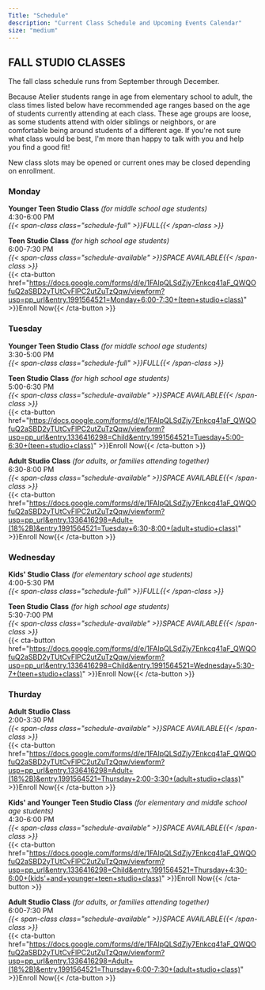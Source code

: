 ```yaml
---
Title: "Schedule"
description: "Current Class Schedule and Upcoming Events Calendar"
size: "medium"
---
```


## FALL STUDIO CLASSES

The fall class schedule runs from September through December.

Because Atelier students range in age from elementary school to adult, the class times listed below have recommended age ranges based on the age of students currently attending at each class. These age groups are loose, as some students attend with older siblings or neighbors, or are comfortable being around students of a different age. If you're not sure what class would be best, I'm more than happy to talk with you and help you find a good fit!

New class slots may be opened or current ones may be closed depending on enrollment.

### Monday

__Younger Teen Studio Class__ _(for middle school age students)_\
4:30-6:00 PM\
*{{< span-class class="schedule-full" >}}FULL{{< /span-class >}}*

__Teen Studio Class__ _(for high school age students)_\
6:00-7:30 PM\
*{{< span-class class="schedule-available" >}}SPACE AVAILABLE{{< /span-class >}}*\
{{< cta-button href="https://docs.google.com/forms/d/e/1FAIpQLSdZjy7Enkcq41aF_QWQOfuQ2aSBD2yTUtCvFlPC2utZuTzQqw/viewform?usp=pp_url&entry.1991564521=Monday+6:00-7:30+(teen+studio+class)" >}}Enroll Now{{< /cta-button >}}



### Tuesday

__Younger Teen Studio Class__ _(for middle school age students)_\
 3:30-5:00 PM\
*{{< span-class class="schedule-full" >}}FULL{{< /span-class >}}*

__Teen Studio Class__ _(for high school age students)_\
5:00-6:30 PM\
 *{{< span-class class="schedule-available" >}}SPACE AVAILABLE{{< /span-class >}}*\
 {{< cta-button href="https://docs.google.com/forms/d/e/1FAIpQLSdZjy7Enkcq41aF_QWQOfuQ2aSBD2yTUtCvFlPC2utZuTzQqw/viewform?usp=pp_url&entry.1336416298=Child&entry.1991564521=Tuesday+5:00-6:30+(teen+studio+class)" >}}Enroll Now{{< /cta-button >}}

__Adult Studio Class__ _(for adults, or families attending together)_\
6:30-8:00 PM\
*{{< span-class class="schedule-available" >}}SPACE AVAILABLE{{< /span-class >}}*\
{{< cta-button href="https://docs.google.com/forms/d/e/1FAIpQLSdZjy7Enkcq41aF_QWQOfuQ2aSBD2yTUtCvFlPC2utZuTzQqw/viewform?usp=pp_url&entry.1336416298=Adult+(18%2B)&entry.1991564521=Tuesday+6:30-8:00+(adult+studio+class)" >}}Enroll Now{{< /cta-button >}}



### Wednesday

__Kids' Studio Class__ _(for elementary school age students)_\
4:00-5:30 PM\
*{{< span-class class="schedule-full" >}}FULL{{< /span-class >}}*

__Teen Studio Class__ _(for high school age students)_\
5:30-7:00 PM\
*{{< span-class class="schedule-available" >}}SPACE AVAILABLE{{< /span-class >}}*\
{{< cta-button href="https://docs.google.com/forms/d/e/1FAIpQLSdZjy7Enkcq41aF_QWQOfuQ2aSBD2yTUtCvFlPC2utZuTzQqw/viewform?usp=pp_url&entry.1336416298=Child&entry.1991564521=Wednesday+5:30-7+(teen+studio+class)" >}}Enroll Now{{< /cta-button >}}


### Thurday

__Adult Studio Class__\
2:00-3:30 PM\
*{{< span-class class="schedule-available" >}}SPACE AVAILABLE{{< /span-class >}}*\
{{< cta-button href="https://docs.google.com/forms/d/e/1FAIpQLSdZjy7Enkcq41aF_QWQOfuQ2aSBD2yTUtCvFlPC2utZuTzQqw/viewform?usp=pp_url&entry.1336416298=Adult+(18%2B)&entry.1991564521=Thursday+2:00-3:30+(adult+studio+class)" >}}Enroll Now{{< /cta-button >}}


__Kids' and Younger Teen Studio Class__ _(for elementary and middle school age students)_\
4:30-6:00 PM\
*{{< span-class class="schedule-available" >}}SPACE AVAILABLE{{< /span-class >}}*\
{{< cta-button href="https://docs.google.com/forms/d/e/1FAIpQLSdZjy7Enkcq41aF_QWQOfuQ2aSBD2yTUtCvFlPC2utZuTzQqw/viewform?usp=pp_url&entry.1336416298=Child&entry.1991564521=Thursday+4:30-6:00+(kids'+and+younger+teen+studio+class)" >}}Enroll Now{{< /cta-button >}}


__Adult Studio Class__ _(for adults, or families attending together)_\
6:00-7:30 PM\
*{{< span-class class="schedule-available" >}}SPACE AVAILABLE{{< /span-class >}}*\
{{< cta-button href="https://docs.google.com/forms/d/e/1FAIpQLSdZjy7Enkcq41aF_QWQOfuQ2aSBD2yTUtCvFlPC2utZuTzQqw/viewform?usp=pp_url&entry.1336416298=Adult+(18%2B)&entry.1991564521=Thursday+6:00-7:30+(adult+studio+class)" >}}Enroll Now{{< /cta-button >}}

